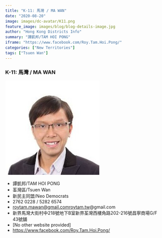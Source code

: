 ```yaml
---
title: "K-11: 馬灣 / MA WAN"
date: "2020-08-20"
image: images/dc-avatar/K11.png
feature_image: images/blog/blog-details-image.jpg
author: "Hong Kong Districts Info"
summary: "譚凱邦/TAM HOI PONG"
iframe: "https://www.facebook.com/Roy.Tam.Hoi.Pong/"
categories: ["New Territories"]
tags: ["Tsuen Wan"]
---
```


### K-11: 馬灣 / MA WAN  
![](/images/dc-avatar/K11.png)  

 - 譚凱邦/TAM HOI PONG  
 - 荃灣區/Tsuen Wan  
 - 新民主同盟/Neo Democrats  
 - 2762 0228 / 5282 6574  
 - roytam.mawan@gmail.comroytam.tw@gmail.com  
 - 新界馬灣大街村中218號地下B室新界荃灣西樓角路202-216號昌寧商場G/F 43號舖  
 - [No other website provided]  
 - https://www.facebook.com/Roy.Tam.Hoi.Pong/

